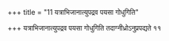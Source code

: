 +++
title = "11 यत्राभिजानात्युपद्रव पयसा गोधुगिति"

+++
यत्राभिजानात्युपद्रव पयसा गोधुगिति तदाग्नीध्रोऽनुप्रपद्यते ११